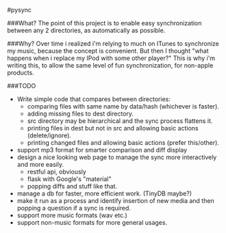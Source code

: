 #pysync

###What?
The point of this project is to enable easy synchronization between any 2 directories, as automatically as possible.

###Why?
Over time i realized i'm relying to much on ITunes to synchronize my music, because the concept is convenient. But 
then I thought "what happens when i replace my IPod with some other player?"
This is why i'm writing this, to allow the same level of fun synchronization, for non-apple products.

###TODO
* Write simple code that compares between directories:
  * comparing files with same name by data/hash (whichever is faster).
  * adding missing files to dest directory.
  * src directory may be hierarchical and the sync process flattens it.
  * printing files in dest but not in src and allowing basic actions (delete/ignore).
  * printing changed files and allowing basic actions (prefer this/other).
* support mp3 format for smarter comparison and diff display
* design a nice looking web page to manage the sync more interactively and more easily.
  * restful api, obviously
  * flask with Google's "material"
  * popping diffs and stuff like that.
* manage a db for faster, more efficient work. (TinyDB maybe?)
* make it run as a process and identify insertion of new media and then popping a question if a sync is required. 
* support more music formats (wav etc.)
* support non-music formats for more general usages.